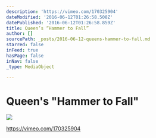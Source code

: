 ```yaml
---
description: 'https://vimeo.com/170325904'
dateModified: '2016-06-12T01:26:58.508Z'
datePublished: '2016-06-12T01:26:58.859Z'
title: Queen’s “Hammer to Fall”
author: []
sourcePath: _posts/2016-06-12-queens-hammer-to-fall.md
starred: false
inFeed: true
hasPage: false
inNav: false
_type: MediaObject

---
```

# Queen's "Hammer to Fall"
![](https://the-grid-user-content.s3-us-west-2.amazonaws.com/7089bf0f-c2b9-48f7-8c51-e53dec6af637.png)

https://vimeo.com/170325904